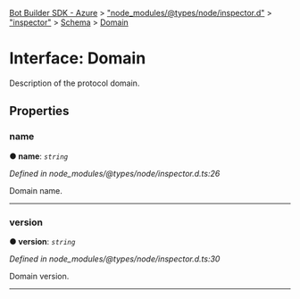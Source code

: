 [Bot Builder SDK - Azure](../README.md) > ["node_modules/@types/node/inspector.d"](../modules/_node_modules__types_node_inspector_d_.md) > ["inspector"](../modules/_node_modules__types_node_inspector_d_._inspector_.md) > [Schema](../modules/_node_modules__types_node_inspector_d_._inspector_.schema.md) > [Domain](../interfaces/_node_modules__types_node_inspector_d_._inspector_.schema.domain.md)



# Interface: Domain


Description of the protocol domain.


## Properties
<a id="name"></a>

###  name

**●  name**:  *`string`* 

*Defined in node_modules/@types/node/inspector.d.ts:26*



Domain name.




___

<a id="version"></a>

###  version

**●  version**:  *`string`* 

*Defined in node_modules/@types/node/inspector.d.ts:30*



Domain version.




___


